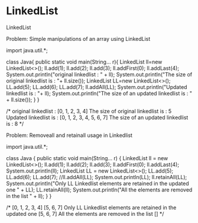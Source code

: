 # LinkedList


LinkedList 


Problem: Simple manipulations of an array using LinkedList

import java.util.*;

class Java{
    public static void main(String... r){
        LinkedList<Integer> ll=new LinkedList<>();
        ll.add(1);
        ll.add(2);
        ll.add(3);
        ll.addFirst(0);
        ll.addLast(4);
        System.out.println("original linkedlist : " + ll);
        System.out.println("The size of original linkedlist is : "+ ll.size());
        LinkedList<Integer> LL=new LinkedList<>();
        LL.add(5);
        LL.add(6);
        LL.add(7);
        ll.addAll(LL);
        System.out.println("Updated linkedlist is : "+ ll);
        System.out.println("The size of an updated linkedlist is : " +  ll.size());
    }
}


/*
original linkedlist : [0, 1, 2, 3, 4]
The size of original linkedlist is : 5
Updated linkedlist is : [0, 1, 2, 3, 4, 5, 6, 7]
The size of an updated linkedlist is : 8
 */




Problem: Removeall and retainall usage in Linkedlist

import java.util.*;

class Java {
    public static void main(String... r) {
        LinkedList<Integer> ll = new LinkedList<>();
        ll.add(1);
        ll.add(2);
        ll.add(3);
        ll.addFirst(0);
        ll.addLast(4);
        System.out.println(ll);
        LinkedList<Integer> LL = new LinkedList<>();
        LL.add(5);
        LL.add(6);
        LL.add(7);
        //ll.addAll(LL);
        System.out.println(LL);
        ll.retainAll(LL);
        System.out.println("Only LL Linkedlist elements are retained in the updated one " + LL);
        LL.retainAll(ll);
        System.out.println("All the elements are removed in the list " + ll);
    }
}


/*
[0, 1, 2, 3, 4]
[5, 6, 7]
Only LL Linkedlist elements are retained in the updated one [5, 6, 7]
All the elements are removed in the list []
 */




















